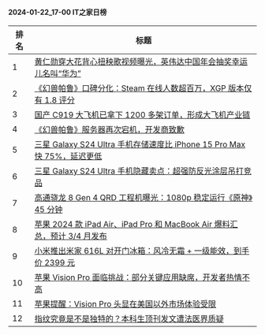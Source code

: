#### 2024-01-22_17-00  IT之家日榜

| 排名 | 标题|
| --- | ---|
| 1 | [黄仁勋穿大花背心扭秧歌视频曝光，英伟达中国年会抽奖幸运儿名叫“华为”](https://www.ithome.com/0/746/480.htm) |
| 2 | [《幻兽帕鲁》口碑分化：Steam 在线人数超百万，XGP 版本仅有 1.8 评分](https://www.ithome.com/0/746/466.htm) |
| 3 | [国产 C919 大飞机已拿下 1200 多架订单，形成大飞机产业链](https://www.ithome.com/0/746/470.htm) |
| 4 | [《幻兽帕鲁》服务器再次宕机，开发商致歉](https://www.ithome.com/0/746/476.htm) |
| 5 | [三星 Galaxy S24 Ultra 手机存储速度比 iPhone 15 Pro Max 快 75%，延迟更低](https://www.ithome.com/0/746/462.htm) |
| 6 | [三星 Galaxy S24 Ultra 手机隐藏卖点：超强防反光涂层吊打竞品](https://www.ithome.com/0/746/451.htm) |
| 7 | [高通骁龙 8 Gen 4 QRD 工程机曝光：1080p 稳定运行《原神》45 分钟](https://www.ithome.com/0/746/497.htm) |
| 8 | [苹果 2024 款 iPad Air、iPad Pro 和 MacBook Air 爆料汇总，预计 3/4 月发布](https://www.ithome.com/0/746/482.htm) |
| 9 | [小米推出米家 616L 对开门冰箱：风冷无霜 + 一级能效，到手价 2399 元](https://www.ithome.com/0/746/475.htm) |
| 10 | [苹果 Vision Pro 面临挑战：部分关键应用缺席，开发者热情不高](https://www.ithome.com/0/746/479.htm) |
| 11 | [苹果提醒：Vision Pro 头显在美国以外市场体验受限](https://www.ithome.com/0/746/473.htm) |
| 12 | [指纹究竟是不是独特的？本科生顶刊发文遭法医界质疑](https://www.ithome.com/0/746/460.htm) |
